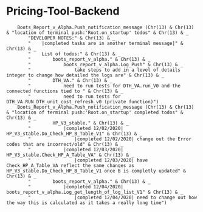 # Pricing-Tool-Backend

        Boots_Report_v_Alpha.Push_notification_message (Chr(13) & Chr(13) & "location of terminal push:'Root.on_startup' todos" & Chr(13) & _
            "DEVELOPER NOTES:" & Chr(13) & _
            "    |completed tasks are in another terminal message|" & Chr(13) & _
            "    List of todos:" & Chr(13) & _
            "        boots_report_v_alpha." & Chr(13) & _
            "            boots_report_v_alpha.Log_Push" & Chr(13) & _
            "                take steps to add in a level of details integer to change how detailed the logs are" & Chr(13) & _
            "        DTH_VA." & Chr(13) & _
            "            need to run tests for DTH_VA.run_V0 and the connected functions tied to " & Chr(13) & _
            "            need to run tests for DTH_VA.RUN_DTH_unit_cost_refresh_v0 (private function)")
        Boots_Report_v_Alpha.Push_notification_message (Chr(13) & Chr(13) & "location of terminal push:'Root.on_startup' completed todos" & Chr(13) & _
            "        HP_V3_stable." & Chr(13) & _
            "            |completed 12/02/2020| HP_V3_stable.Do_Check_HP_B_Table_V1" & Chr(13) & _
            "                |completed 12/02/2020| change out the Error codes that are incorrect/old" & Chr(13) & _
            "            |completed 12/03/2020| HP_V3_stable.Check_HP_A_Table_VA" & Chr(13) & _
            "                |completed 12/03/2020| have Check_HP_A_Table_VA reflect the same changes as HP_V3_stable.Do_Check_HP_B_Table_V1 once B is completly updated" & Chr(13) & _
            "        boots_report_v_alpha." & Chr(13) & _
            "            |completed 12/04/2020| boots_report_v_alpha.Log_get_length_of_log_list_V1" & Chr(13) & _
            "                |completed 12/04/2020| need to change out how the way this is calculated as it takes a really long time")